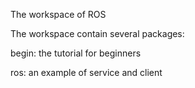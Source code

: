 The workspace of ROS 

The workspace contain several packages: 

begin: the tutorial for beginners  

ros: an example of service and client

